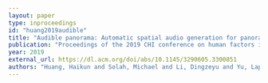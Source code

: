 ```yaml
---
layout: paper
type: inproceedings
id: "huang2019audible"
title: "Audible panorama: Automatic spatial audio generation for panorama imagery"
publication: "Proceedings of the 2019 CHI conference on human factors in computing systems"
year: 2019
external_url: https://dl.acm.org/doi/abs/10.1145/3290605.3300851
authors: "Huang, Haikun and Solah, Michael and Li, Dingzeyu and Yu, Lap-Fai"
---
```

